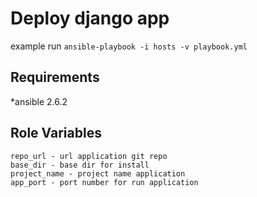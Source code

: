 Deploy django app
=========

example run
`ansible-playbook -i hosts -v playbook.yml`
 
Requirements
------------
*ansible 2.6.2


Role Variables
--------------
```buildoutcfg
repo_url - url application git repo
base_dir - base dir for install
project_name - project name application
app_port - port number for run application
```
